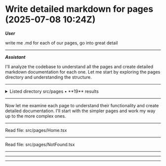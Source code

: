 <!-- Generated by SpecStory -->

# Write detailed markdown for pages (2025-07-08 10:24Z)

_**User**_

write me .md for each of our pages, go into great detail

---

_**Assistant**_

I'll analyze the codebase to understand all the pages and create detailed markdown documentation for each one. Let me start by exploring the pages directory and understanding the structure.


---

<details>
            <summary>Listed directory src/pages • **19** results</summary>
        
| Name |
|-------|
| 📄 `FilmSimDetail.tsx` |
| 📄 `Upload.tsx` |
| 📄 `Login.tsx` |
| 📄 `Home.tsx` |
| 📄 `SearchView.tsx` |
| 📄 `PresetDetail.tsx` |
| 📄 `UploadPreset.tsx` |
| 📄 `Notifications.tsx` |
| 📄 `Discussions.tsx` |
| 📄 `DiscussionDetail.tsx` |
| 📄 `UploadFilmSim.tsx` |
| 📄 `Lists.tsx` |
| 📄 `PublicProfile.tsx` |
| 📄 `ListDetail.tsx` |
| 📄 `CreateDiscussion.tsx` |
| 📄 `Profile.tsx` |
| 📄 `CreateList.tsx` |
| 📄 `Register.tsx` |
| 📄 `NotFound.tsx` |

</details>

---

Now let me examine each page to understand their functionality and create detailed documentation. I'll start with the simpler pages and work my way up to the more complex ones.


---

Read file: src/pages/Home.tsx

---

Read file: src/pages/NotFound.tsx

---



---



---

